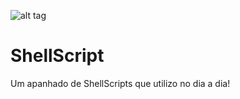 ![alt tag](https://i.pinimg.com/originals/5a/99/0a/5a990a5a49bfc4a82d26da170a35579e.jpg)

# ShellScript

Um apanhado de ShellScripts que utilizo no dia a dia!
